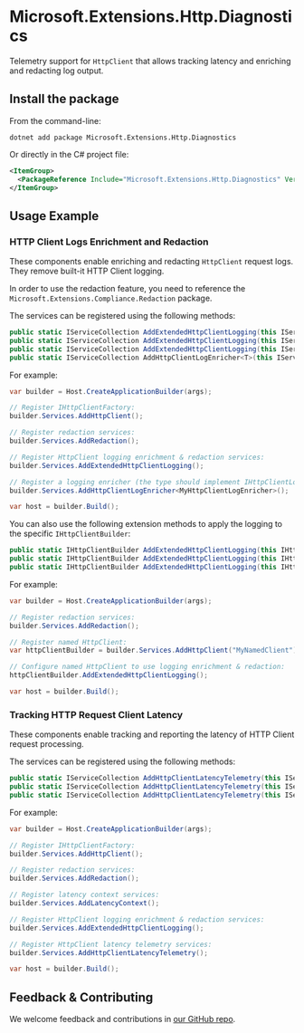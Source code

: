 # Microsoft.Extensions.Http.Diagnostics

Telemetry support for `HttpClient` that allows tracking latency and enriching and redacting log output.

## Install the package

From the command-line:

```dotnetcli
dotnet add package Microsoft.Extensions.Http.Diagnostics
```

Or directly in the C# project file:

```xml
<ItemGroup>
  <PackageReference Include="Microsoft.Extensions.Http.Diagnostics" Version="[CURRENTVERSION]" />
</ItemGroup>
```

## Usage Example

### HTTP Client Logs Enrichment and Redaction

These components enable enriching and redacting `HttpClient` request logs. They remove built-it HTTP Client logging.

In order to use the redaction feature, you need to reference the `Microsoft.Extensions.Compliance.Redaction` package.

The services can be registered using the following methods:

```csharp
public static IServiceCollection AddExtendedHttpClientLogging(this IServiceCollection services)
public static IServiceCollection AddExtendedHttpClientLogging(this IServiceCollection services, IConfigurationSection section)
public static IServiceCollection AddExtendedHttpClientLogging(this IServiceCollection services, Action<LoggingOptions> configure)
public static IServiceCollection AddHttpClientLogEnricher<T>(this IServiceCollection services) where T : class, IHttpClientLogEnricher
```

For example:

```csharp
var builder = Host.CreateApplicationBuilder(args);

// Register IHttpClientFactory:
builder.Services.AddHttpClient();

// Register redaction services:
builder.Services.AddRedaction();

// Register HttpClient logging enrichment & redaction services:
builder.Services.AddExtendedHttpClientLogging();

// Register a logging enricher (the type should implement IHttpClientLogEnricher):
builder.Services.AddHttpClientLogEnricher<MyHttpClientLogEnricher>();

var host = builder.Build();
```

You can also use the following extension methods to apply the logging to the specific `IHttpClientBuilder`:

```csharp
public static IHttpClientBuilder AddExtendedHttpClientLogging(this IHttpClientBuilder builder)
public static IHttpClientBuilder AddExtendedHttpClientLogging(this IHttpClientBuilder builder, IConfigurationSection section)
public static IHttpClientBuilder AddExtendedHttpClientLogging(this IHttpClientBuilder builder, Action<LoggingOptions> configure)
```

For example:

```csharp
var builder = Host.CreateApplicationBuilder(args);

// Register redaction services:
builder.Services.AddRedaction();

// Register named HttpClient:
var httpClientBuilder = builder.Services.AddHttpClient("MyNamedClient");

// Configure named HttpClient to use logging enrichment & redaction:
httpClientBuilder.AddExtendedHttpClientLogging();

var host = builder.Build();
```

### Tracking HTTP Request Client Latency

These components enable tracking and reporting the latency of HTTP Client request processing.

The services can be registered using the following methods:

```csharp
public static IServiceCollection AddHttpClientLatencyTelemetry(this IServiceCollection services)
public static IServiceCollection AddHttpClientLatencyTelemetry(this IServiceCollection services, IConfigurationSection section)
public static IServiceCollection AddHttpClientLatencyTelemetry(this IServiceCollection services, Action<HttpClientLatencyTelemetryOptions> configure)
```

For example:

```csharp
var builder = Host.CreateApplicationBuilder(args);

// Register IHttpClientFactory:
builder.Services.AddHttpClient();

// Register redaction services:
builder.Services.AddRedaction();

// Register latency context services:
builder.Services.AddLatencyContext();

// Register HttpClient logging enrichment & redaction services:
builder.Services.AddExtendedHttpClientLogging();

// Register HttpClient latency telemetry services:
builder.Services.AddHttpClientLatencyTelemetry();

var host = builder.Build();
```

## Feedback & Contributing

We welcome feedback and contributions in [our GitHub repo](https://github.com/dotnet/extensions).

